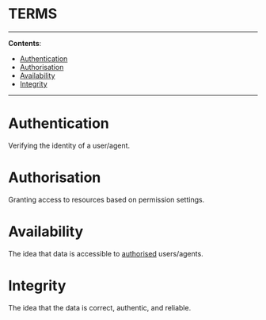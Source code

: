 <h1>TERMS</h1>

---

**Contents**:

- [Authentication](#authentication)
- [Authorisation](#authorisation)
- [Availability](#availability)
- [Integrity](#integrity)

---

# Authentication
Verifying the identity of a user/agent.

# Authorisation
Granting access to resources based on permission settings.

# Availability
The idea that data is accessible to [authorised](#authorisation) users/agents.

# Integrity
The idea that the data is correct, authentic, and reliable.